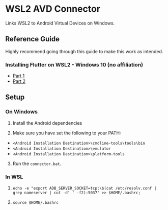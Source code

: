 # WSL2 AVD Connector

Links WSL2 to Android Virtual Devices on Windows.

## Reference Guide

Highly recommend going through this guide to make this work as intended.

### Installing Flutter on WSL2 - Windows 10 (no affiliation)

- [Part 1](https://joshkautz.medium.com/installing-flutter-2-0-on-wsl2-2fbf0a354c78)
- [Part 2](https://joshkautz.medium.com/developing-with-flutter-2-0-on-wsl2-a00bd064cf2c)

## Setup

### On Windows

1. Install the Android dependencies

2. Make sure you have set the following to your PATH:

- ```<Android Installation Destination>\cmdline-tools\tools\bin```
- ```<Android Installation Destination>\emulator```
- ```<Android Installation Destination>\platform-tools```

3. Run the ```connector.bat```.

### In WSL

1. ```echo -e "export ADB_SERVER_SOCKET=tcp:\$(cat /etc/resolv.conf | grep nameserver | cut -d' ' -f2):5037" >> $HOME/.bashrc;```

2. ```source $HOME/.bashrc```
